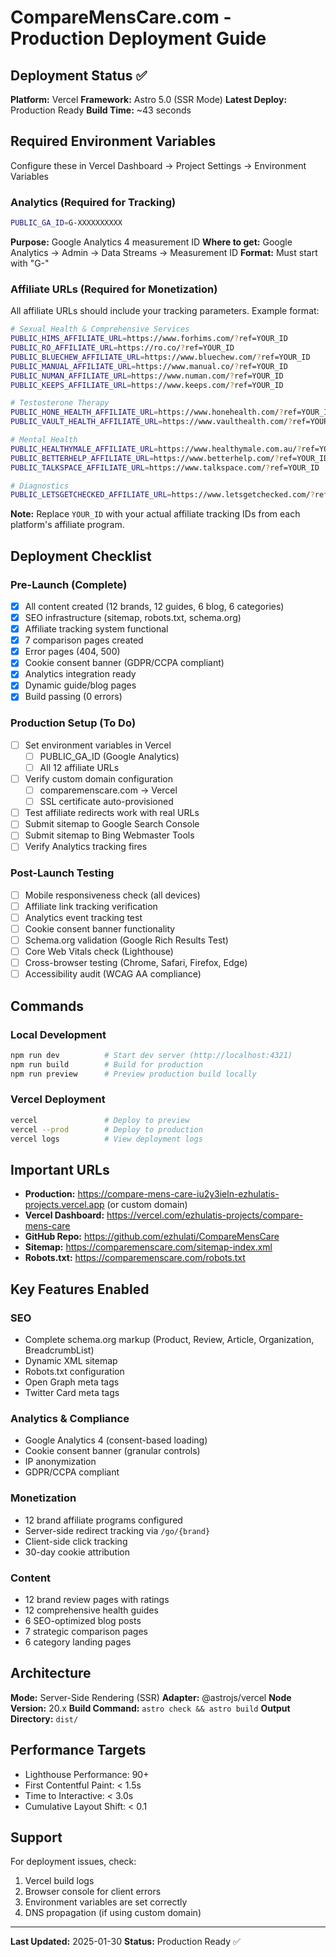 # CompareMensCare.com - Production Deployment Guide

## Deployment Status ✅

**Platform:** Vercel
**Framework:** Astro 5.0 (SSR Mode)
**Latest Deploy:** Production Ready
**Build Time:** ~43 seconds

## Required Environment Variables

Configure these in Vercel Dashboard → Project Settings → Environment Variables

### Analytics (Required for Tracking)

```bash
PUBLIC_GA_ID=G-XXXXXXXXXX
```
**Purpose:** Google Analytics 4 measurement ID
**Where to get:** Google Analytics → Admin → Data Streams → Measurement ID
**Format:** Must start with "G-"

### Affiliate URLs (Required for Monetization)

All affiliate URLs should include your tracking parameters. Example format:

```bash
# Sexual Health & Comprehensive Services
PUBLIC_HIMS_AFFILIATE_URL=https://www.forhims.com/?ref=YOUR_ID
PUBLIC_RO_AFFILIATE_URL=https://ro.co/?ref=YOUR_ID
PUBLIC_BLUECHEW_AFFILIATE_URL=https://www.bluechew.com/?ref=YOUR_ID
PUBLIC_MANUAL_AFFILIATE_URL=https://www.manual.co/?ref=YOUR_ID
PUBLIC_NUMAN_AFFILIATE_URL=https://www.numan.com/?ref=YOUR_ID
PUBLIC_KEEPS_AFFILIATE_URL=https://www.keeps.com/?ref=YOUR_ID

# Testosterone Therapy
PUBLIC_HONE_HEALTH_AFFILIATE_URL=https://www.honehealth.com/?ref=YOUR_ID
PUBLIC_VAULT_HEALTH_AFFILIATE_URL=https://www.vaulthealth.com/?ref=YOUR_ID

# Mental Health
PUBLIC_HEALTHYMALE_AFFILIATE_URL=https://www.healthymale.com.au/?ref=YOUR_ID
PUBLIC_BETTERHELP_AFFILIATE_URL=https://www.betterhelp.com/?ref=YOUR_ID
PUBLIC_TALKSPACE_AFFILIATE_URL=https://www.talkspace.com/?ref=YOUR_ID

# Diagnostics
PUBLIC_LETSGETCHECKED_AFFILIATE_URL=https://www.letsgetchecked.com/?ref=YOUR_ID
```

**Note:** Replace `YOUR_ID` with your actual affiliate tracking IDs from each platform's affiliate program.

## Deployment Checklist

### Pre-Launch (Complete)

- [x] All content created (12 brands, 12 guides, 6 blog, 6 categories)
- [x] SEO infrastructure (sitemap, robots.txt, schema.org)
- [x] Affiliate tracking system functional
- [x] 7 comparison pages created
- [x] Error pages (404, 500)
- [x] Cookie consent banner (GDPR/CCPA compliant)
- [x] Analytics integration ready
- [x] Dynamic guide/blog pages
- [x] Build passing (0 errors)

### Production Setup (To Do)

- [ ] Set environment variables in Vercel
  - [ ] PUBLIC_GA_ID (Google Analytics)
  - [ ] All 12 affiliate URLs
- [ ] Verify custom domain configuration
  - [ ] comparemenscare.com → Vercel
  - [ ] SSL certificate auto-provisioned
- [ ] Test affiliate redirects work with real URLs
- [ ] Submit sitemap to Google Search Console
- [ ] Submit sitemap to Bing Webmaster Tools
- [ ] Verify Analytics tracking fires

### Post-Launch Testing

- [ ] Mobile responsiveness check (all devices)
- [ ] Affiliate link tracking verification
- [ ] Analytics event tracking test
- [ ] Cookie consent banner functionality
- [ ] Schema.org validation (Google Rich Results Test)
- [ ] Core Web Vitals check (Lighthouse)
- [ ] Cross-browser testing (Chrome, Safari, Firefox, Edge)
- [ ] Accessibility audit (WCAG AA compliance)

## Commands

### Local Development
```bash
npm run dev          # Start dev server (http://localhost:4321)
npm run build        # Build for production
npm run preview      # Preview production build locally
```

### Vercel Deployment
```bash
vercel               # Deploy to preview
vercel --prod        # Deploy to production
vercel logs          # View deployment logs
```

## Important URLs

- **Production:** https://compare-mens-care-iu2y3ieln-ezhulatis-projects.vercel.app (or custom domain)
- **Vercel Dashboard:** https://vercel.com/ezhulatis-projects/compare-mens-care
- **GitHub Repo:** https://github.com/ezhulati/CompareMensCare
- **Sitemap:** https://comparemenscare.com/sitemap-index.xml
- **Robots.txt:** https://comparemenscare.com/robots.txt

## Key Features Enabled

### SEO
- Complete schema.org markup (Product, Review, Article, Organization, BreadcrumbList)
- Dynamic XML sitemap
- Robots.txt configuration
- Open Graph meta tags
- Twitter Card meta tags

### Analytics & Compliance
- Google Analytics 4 (consent-based loading)
- Cookie consent banner (granular controls)
- IP anonymization
- GDPR/CCPA compliant

### Monetization
- 12 brand affiliate programs configured
- Server-side redirect tracking via `/go/{brand}`
- Client-side click tracking
- 30-day cookie attribution

### Content
- 12 brand review pages with ratings
- 12 comprehensive health guides
- 6 SEO-optimized blog posts
- 7 strategic comparison pages
- 6 category landing pages

## Architecture

**Mode:** Server-Side Rendering (SSR)
**Adapter:** @astrojs/vercel
**Node Version:** 20.x
**Build Command:** `astro check && astro build`
**Output Directory:** `dist/`

## Performance Targets

- Lighthouse Performance: 90+
- First Contentful Paint: < 1.5s
- Time to Interactive: < 3.0s
- Cumulative Layout Shift: < 0.1

## Support

For deployment issues, check:
1. Vercel build logs
2. Browser console for client errors
3. Environment variables are set correctly
4. DNS propagation (if using custom domain)

---

**Last Updated:** 2025-01-30
**Status:** Production Ready ✅
